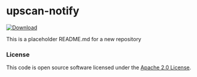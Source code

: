 
# upscan-notify

 [ ![Download](https://api.bintray.com/packages/hmrc/releases/upscan-notify/images/download.svg) ](https://bintray.com/hmrc/releases/upscan-notify/_latestVersion)

This is a placeholder README.md for a new repository

### License

This code is open source software licensed under the [Apache 2.0 License]("http://www.apache.org/licenses/LICENSE-2.0.html").
